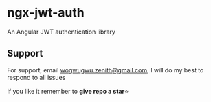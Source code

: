 # ngx-jwt-auth

An Angular JWT authentication library 

## Support

For support, email wogwugwu.zenith@gmail.com, I will do my best to respond to all issues

If you like it remember to **give repo a star**⭐
